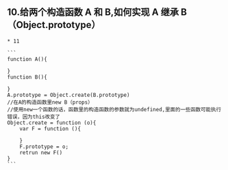 ## 10.给两个构造函数 A 和 B,如何实现 A 继承 B（Object.prototype）

    * 11

    ```
    function A(){

    }
    function B(){

    }
    A.prototype = Object.create(B.prototype)
    //在A的构造函数里new B（props）
    //使用new一个函数的话，函数里的构造函数的参数就为undefined,里面的一些函数可能执行错误，因为this改变了
    Object.create = function (o){
        var F = function (){

        }
        F.prototype = o;
        retrun new F()
    }
    ```
